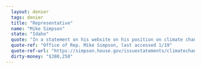```yaml
---
  layout: denier
  tags: denier
  title: "Representative"
  name: "Mike Simpson"
  state: "Idaho"
  quote: "In a statement on his website on his position on climate change, Rep. Simpson writes: \"While scientists cannot explain the climate changes of the past few decades without including the effects of elevated greenhouse gas (GHG) concentrations resulting from the use of fossil fuels, there is widespread disagreement as to the magnitude of human influence on the climate and the degree to which any effort by humanity to reduce carbon output would slow or reverse the effects of climate change.\""
  quote-ref: "Office of Rep. Mike Simpson, last accessed 1/19"
  quote-ref-url: "https://simpson.house.gov/issuestatements/climatechange.htm"
  dirty-money: "$380,250"
---
```

